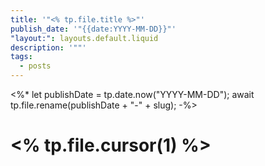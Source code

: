 ```yaml
---
title: '"<% tp.file.title %>"'
publish_date: '"{{date:YYYY-MM-DD}}"'
"layout:": layouts.default.liquid
description: '""'
tags:
  - posts
---
```

<%*
let publishDate = tp.date.now("YYYY-MM-DD");
await tp.file.rename(publishDate + "-" + slug);
-%>

# <% tp.file.cursor(1) %>